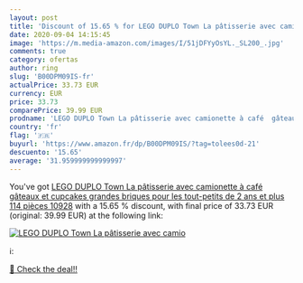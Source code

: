 ```yaml
---
layout: post
title: 'Discount of 15.65 % for LEGO DUPLO Town La pâtisserie avec camio'
date: 2020-09-04 14:15:45
image: 'https://m.media-amazon.com/images/I/51jDFYyOsYL._SL200_.jpg'
comments: true
category: ofertas
author: ring
slug: 'B00DPM09IS-fr'
actualPrice: 33.73 EUR
currency: EUR
price: 33.73
comparePrice: 39.99 EUR
prodname: 'LEGO DUPLO Town La pâtisserie avec camionette à café  gâteaux et cupcakes  grandes briques pour les tout-petits de 2 ans et plus  114 pièces 10928'
country: 'fr'
flag: '🇫🇷'
buyurl: 'https://www.amazon.fr/dp/B00DPM09IS/?tag=tolees0d-21'
descuento: '15.65'
average: '31.959999999999997'
---
```


You've got [LEGO DUPLO Town La pâtisserie avec camionette à café  gâteaux et cupcakes  grandes briques pour les tout-petits de 2 ans et plus  114 pièces 10928](https://www.amazon.fr/dp/B00DPM09IS/?tag=tolees0d-21) with a  15.65 % discount, with final price of 33.73 EUR (original: 39.99 EUR) at the following link:

[![LEGO DUPLO Town La pâtisserie avec camio](https://m.media-amazon.com/images/I/51jDFYyOsYL._SL200_.jpg)](https://www.amazon.fr/dp/B00DPM09IS/?tag=tolees0d-21)

ℹ️:


[🛒 Check the deal!!](https://www.amazon.fr/dp/B00DPM09IS/?tag=tolees0d-21)
